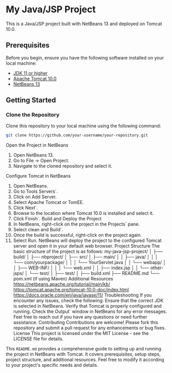 # My Java/JSP Project

This is a Java/JSP project built with NetBeans 13 and deployed on Tomcat 10.0.

## Prerequisites

Before you begin, ensure you have the following software installed on your local machine:

- [JDK 11 or higher](https://www.oracle.com/java/technologies/javase-downloads.html)
- [Apache Tomcat 10.0](https://tomcat.apache.org/download-10.cgi)
- [NetBeans 13](https://netbeans.apache.org/download/)

## Getting Started

### Clone the Repository

Clone this repository to your local machine using the following command:

```sh
git clone https://github.com/your-username/your-repository.git
```
Open the Project in NetBeans
1. Open NetBeans 13.
2. Go to File -> Open Project.
3. Navigate to the cloned repository and select it.

Configure Tomcat in NetBeans
1. Open NetBeans.
2. Go to Tools Servers`.
3. Click on Add Server.
4. Select Apache Tomcat or TomEE.
5. Click Next`.
6. Browse to the location where Tomcat 10.0 is installed and select it.
7. Click Finish`.
Build and Deploy the Project
1. In NetBeans, right-click on the project in the Projects` pane.
2. Select clean and Build`.
3. Once the build is successful, right-click on the project again.
4. Select Run.
NetBeans will deploy the project to the configured Tomcat server and open it in your default web browser.
Project Structure
The basic structure of the project is as follows:
my-java-jsp-project/
│
├── build/
│
├── nbproject/
│
├── src/
│   ├── main/
│   │   ├── java/
│   │   │   └── com/yourpackage/
│   │   │       └── YourServlet.java
│   │   └── webapp/
│   │       ├── WEB-INF/
│   │       │   └── web.xml
│   │       ├── index.jsp
│   │       └── other-jsps/
│   └── test/
│
├── test/
│
├── build.xml
├── README.md
└── pom.xml (if using Maven)
Additional Resources
https://netbeans.apache.org/tutorial/main/kb/
https://tomcat.apache.org/tomcat-10.0-doc/index.html
https://docs.oracle.com/en/java/javase/11/
Troubleshooting
If you encounter any issues, check the following:
Ensure that the correct JDK is selected in NetBeans.
Verify that Tomcat is properly configured and running.
Check the Output` window in NetBeans for any error messages.
Feel free to reach out if you have any questions or need further assistance.
Contributing
Contributions are welcome! Please fork this repository and submit a pull request for any enhancements or bug fixes.
License
This project is licensed under the MIT License - see the LICENSE file for details.

This `README.md` provides a comprehensive guide to setting up and running the project in NetBeans with Tomcat. It covers prerequisites, setup steps, project structure, and additional resources. Feel free to modify it according to your project's specific needs and details.
